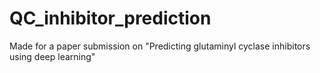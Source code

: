 # QC_inhibitor_prediction
Made for a paper submission on "Predicting glutaminyl cyclase inhibitors using deep learning"
